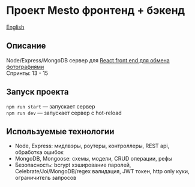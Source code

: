 # Проект Mesto фронтенд + бэкенд

[English](./README.md)

## Описание

Node/Express/MongoDB сервер для [React front end для обмена фотографиями](https://github.com/418code/react-mesto-auth)\
Спринты: 13 - 15

## Запуск проекта

`npm run start` — запускает сервер   
`npm run dev` — запускает сервер с hot-reload

## Используемые технологии
- Node, Express: мидлвэры, роутеры, контроллеры, REST api, обработка ошибок
- MongoDB, Mongoose: схемы, модели, CRUD операции, рефы
- Безопасность: bcrypt хэширование паролей, Celebrate/Joi/MongoDB/regex валидация, JWT токен, http only куки, ограничитель запросов



